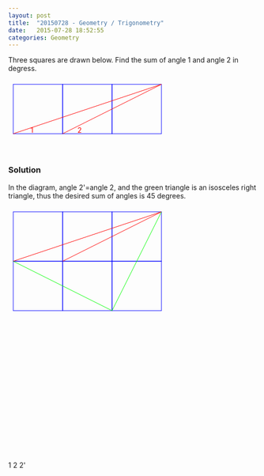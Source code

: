 ```yaml
---
layout: post
title:  "20150728 - Geometry / Trigonometry"
date:   2015-07-28 18:52:55
categories: Geometry
---
```


Three squares are drawn below. Find the sum of angle 1 and angle 2 in degress.

<svg width="400">
  <rect x="10" y="10" width="100" height="100" style="fill:none;stroke:blue;stroke-width:1"/>
  <rect x="110" y="10" width="100" height="100" style="fill:none;stroke:blue;stroke-width:1"/>
  <rect x="210" y="10" width="100" height="100" style="fill:none;stroke:blue;stroke-width:1"/>
  <line x1="10" y1="110" x2="310" y2="10" style="stroke:rgb(255,0,0);stroke-width:1"/>
  <line x1="110" y1="110" x2="310" y2="10" style="stroke:rgb(255,0,0);stroke-width:1"/>
  <text x="45" y="108" fill="red">1</text>
  <text x="140" y="108" fill="red">2</text>
</svg>


### Solution

In the diagram, angle 2'=angle 2, and the green triangle is an isosceles right triangle, thus the desired sum of angles is 45 degrees.

<svg width="400" height="500">
  <rect x="10" y="10" width="100" height="100" style="fill:none;stroke:blue;stroke-width:1"/>
  <rect x="110" y="10" width="100" height="100" style="fill:none;stroke:blue;stroke-width:1"/>
  <rect x="210" y="10" width="100" height="100" style="fill:none;stroke:blue;stroke-width:1"/>
  <rect x="10" y="110" width="100" height="100" style="fill:none;stroke:blue;stroke-width:1"/>
  <rect x="110" y="110" width="100" height="100" style="fill:none;stroke:blue;stroke-width:1"/>
  <rect x="210" y="110" width="100" height="100" style="fill:none;stroke:blue;stroke-width:1"/>

  <line x1="10" y1="110" x2="310" y2="10" style="stroke:rgb(255,0,0);stroke-width:1"/>
  <line x1="110" y1="110" x2="310" y2="10" style="stroke:rgb(255,0,0);stroke-width:1"/>
  <line x1="10" y1="110" x2="210" y2="210" style="stroke:rgb(0,255,0);stroke-width:1"/>
  <line x1="210" y1="210" x2="310" y2="10" style="stroke:rgb(0,255,0);stroke-width:1"/>

  <text x="45" y="108" fill="red">1</text>
  <text x="140" y="108" fill="red">2</text>
  <text x="45" y="125" fill="green">2'</text>
</svg>


